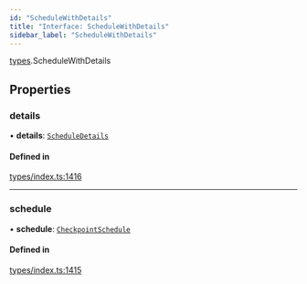 ```yaml
---
id: "ScheduleWithDetails"
title: "Interface: ScheduleWithDetails"
sidebar_label: "ScheduleWithDetails"
---
```


[types](../../../modules/Types/Types.md).ScheduleWithDetails

## Properties

### details

• **details**: [`ScheduleDetails`](../../API/Entities/CheckpointSchedule/Types/ScheduleDetails/ScheduleDetails.md)

#### Defined in

[types/index.ts:1416](https://github.com/PolymeshAssociation/polymesh-sdk/blob/91c2d2d8/src/types/index.ts#L1416)

___

### schedule

• **schedule**: [`CheckpointSchedule`](../../../classes/API/Entities/CheckpointSchedule/CheckpointSchedule.md)

#### Defined in

[types/index.ts:1415](https://github.com/PolymeshAssociation/polymesh-sdk/blob/91c2d2d8/src/types/index.ts#L1415)
